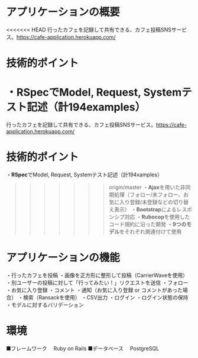# アプリケーションの概要
<<<<<<< HEAD
行ったカフェを記録して共有できる、カフェ投稿SNSサービス。<https://cafe-application.herokuapp.com/>

# 技術的ポイント
・**RSpec**でModel, Request, Systemテスト記述（計194examples）
=======
行ったカフェを記録して共有できる、カフェ投稿SNSサービス。<https://cafe-application.herokuapp.com/>

# 技術的ポイント
・**RSpec**でModel, Request, Systemテスト記述（計194xamples）
>>>>>>> origin/master
・**Ajax**を用いた非同期処理（フォロー/未フォロー、お気に入り登録/未登録などの切り替え表示）
・**Bootstrap**によるレスポンシブ対応
・**Rubocop**を使用したコード規約に沿った開発
・**9つのモデル**をそれぞれ関連付けて使用

# アプリケーションの機能
・行ったカフェを投稿
・画像を正方形に整形して投稿（CarrierWaveを使用）
・別ユーザーの投稿に対して「行ってみたい！」リクエストを送信
・フォロー
・お気に入り登録
・コメント
・通知（お気に入り登録 or コメントがあった場合）
・検索（Ransackを使用）
・CSV出力
・ログイン
・ログイン状態の保持
・モデルに対するバリデーション

# 環境
■フレームワーク
　Ruby on Rails
■データベース
　PostgreSQL
